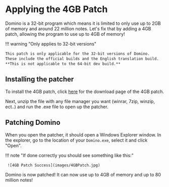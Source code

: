 # Applying the 4GB Patch

Domino is a 32-bit program which means it is limited to only use up to 2GB of memory and around 22 million notes. Let's fix that by adding a 4GB patch, allowing the program to use up to 4GB of memory!

!!! warning "Only applies to 32-bit versions"

    This patch is only applicable for the 32-bit versions of Domino.
    These include the official builds and the English translation build.
    **This is not applicable to the 64-bit dev build.**

## Installing the patcher

To install the 4GB patch, click [here](https://ntcore.com/?page_id=371) for the download page of the 4GB patch.

Next, unzip the file with any file manager you want (winrar, 7zip, winzip, ect..) and run the .exe file to open up the patcher.

## Patching Domino

When you open the patcher, it should open a Windows Explorer window. In the explorer, go to the location of your `Domino.exe`, select it and click "Open".

!!! note "If done correctly you should see something like this:"

     ![4GB Patch Success](images/4GBPatch.jpg)

Domino is now patched! It can now use up to 4GB of memory and up to 80 million notes!

